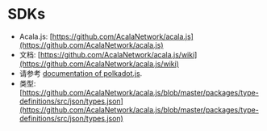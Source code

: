 # SDKs

* Acala.js: [https://github.com/AcalaNetwork/acala.js](https://github.com/AcalaNetwork/acala.js)
* 文档: [https://github.com/AcalaNetwork/acala.js/wiki](https://github.com/AcalaNetwork/acala.js/wiki)
* 请参考 [documentation of polkadot.js](https://polkadot.js.org/docs/api/).
* 类型: [https://github.com/AcalaNetwork/acala.js/blob/master/packages/type-definitions/src/json/types.json](https://github.com/AcalaNetwork/acala.js/blob/master/packages/type-definitions/src/json/types.json)

